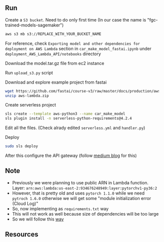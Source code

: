 ## Run 

Create a `S3 bucket`. Need to do only first time
(In our case the name is "fgc-trained-models-sagemaker")

```bash
aws s3 mb s3://REPLACE_WITH_YOUR_BUCKET_NAME
```

For reference, check `Exporting model and other dependencies for 
deployment on AWS Lambda` section in `car_make_model_fastai.ipynb`
under `deployment_AWS_Lambda_API/notebooks` directory

Download the model.tar.gz file from ec2 instance 

Run `upload_s3.py` script 

Download and explore example project from fastai

```bash
wget https://github.com/fastai/course-v3/raw/master/docs/production/aws-lambda.zip
unzip aws-lambda.zip
```

Create serverless project 

```bash
sls create --template aws-python3 --name car_make_model
sls plugin install -n serverless-python-requirements@4.2.4
```

Edit all the files. (Check alrady edited `serverless.yml` and `handler.py`)

Deploy

```bash
sudo sls deploy 
```

After this configure the API gateway (follow [medium blog](https://towardsdatascience.com/aws-lambda-amazon-api-gateway-not-as-daunting-as-they-sound-part-1-d77b92f53626) for this)

## Note

- Previously we were planning to use public ARN in Lambda function. Layer: `arn:aws:lambda:us-east-2:934676248949:layer:pytorchv1-py36:2`
- However, that is pretty old and uses `pytorch 1.1.0` while we need `pytroch 1.6.0`
otherwise we will get some "module initialization error (Cloud Log)"
- So, now implementing as `requirements.txt` way 
- This will not work as well because size of dependencies will be too large
- So we will follow this [way](https://github.com/mayank311996/cheatsheets/tree/master/courses/Udemy/course2/4_deploy_cv_model)

## Resources 


